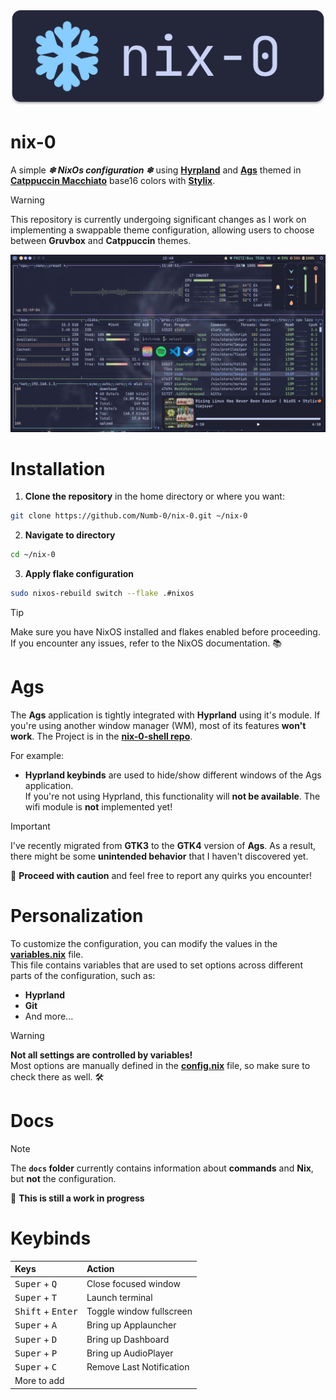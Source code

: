 <div align="center"><img src="./docs/assets/nix-0.svg"></div>


# nix-0
A simple ***❄ NixOs configuration ❄*** using [**Hyrpland**](https://github.com/hyprwm/Hyprland) and [**Ags**](https://github.com/Aylur/ags) themed in [**Catppuccin Macchiato**](https://catppuccin.com/palette) base16 colors with [**Stylix**](https://github.com/danth/stylix).

> [!WARNING]
> This repository is currently undergoing significant changes as I work on implementing a swappable theme configuration, allowing users to choose between **Gruvbox** and **Catppuccin** themes.

<div align="center"><img src="./docs/assets/screenshot1.png"></div>

# Installation
1. **Clone the repository** in the home directory or where you want:
```bash
git clone https://github.com/Numb-0/nix-0.git ~/nix-0
```
2. **Navigate to directory**
```bash
cd ~/nix-0
```
3. **Apply flake configuration**
```bash
sudo nixos-rebuild switch --flake .#nixos
```
> [!TIP]
> Make sure you have NixOS installed and flakes enabled before proceeding. If you encounter any issues, refer to the NixOS documentation. 📚

# Ags
The **Ags** application is tightly integrated with **Hyprland** using it's module. If you're using another window manager (WM), most of its features **won't work**.
The Project is in the **[nix-0-shell repo](https://github.com/Numb-0/nix-0-shell)**.

For example:
- **Hyprland keybinds** are used to hide/show different windows of the Ags application.  
If you're not using Hyprland, this functionality will **not be available**.
The wifi module is **not** implemented yet!

> [!IMPORTANT]
> I've recently migrated from **GTK3** to the **GTK4** version of **Ags**. As a result, there might be some **unintended behavior** that I haven't discovered yet.  
>  
> 🚨 **Proceed with caution** and feel free to report any quirks you encounter!

# Personalization

To customize the configuration, you can modify the values in the **[variables.nix](hosts/nixos/variables.nix)** file.  
This file contains variables that are used to set options across different parts of the configuration, such as:

- **Hyprland**
- **Git**
- And more...

> [!WARNING]
> **Not all settings are controlled by variables!**  
> Most options are manually defined in the **[config.nix](hosts/nixos/config.nix)** file, so make sure to check there as well. 🛠️

# Docs
> [!NOTE]
> The **`docs` folder** currently contains information about **commands** and **Nix**, but **not** the configuration.  
>  
> 🚧 **This is still a work in progress**

# Keybinds

| Keys | Action |
| :--- | :---  |
| <kbd>Super</kbd> + <kbd>Q</kbd> | Close focused window |
| <kbd>Super</kbd> + <kbd>T</kbd> | Launch terminal |
| <kbd>Shift</kbd> + <kbd>Enter</kbd> | Toggle window fullscreen|
| <kbd>Super</kbd> + <kbd>A</kbd> | Bring up Applauncher|
| <kbd>Super</kbd> + <kbd>D</kbd> | Bring up Dashboard |
| <kbd>Super</kbd> + <kbd>P</kbd> | Bring up AudioPlayer |
| <kbd>Super</kbd> + <kbd>C</kbd> | Remove Last Notification|
| More to add |

